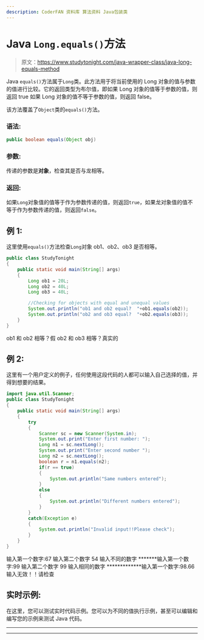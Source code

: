 ```yaml
---
description: CoderFAN 资料库 算法资料 Java包装类
---
```


# Java `Long.equals()`方法

> 原文：<https://www.studytonight.com/java-wrapper-class/java-long-equals-method>

Java `equals()`方法属于`Long`类。此方法用于将当前使用的 Long 对象的值与参数的值进行比较。它的返回类型为布尔值，即如果 Long 对象的值等于参数的值，则返回 true 如果 Long 对象的值不等于参数的值，则返回 false。

该方法覆盖了`Object`类的`equals()`方法。

### 语法:

```java
public boolean equals(Object obj)
```

### 参数:

传递的参数是**对象**，检查其是否与龙相等。

### 返回:

如果`Long`对象值的值等于作为参数传递的值，则返回`true`，如果龙对象值的值不等于作为参数传递的值，则返回`false`。

## 例 1:

这里使用`equals()`方法检查`Long`对象 ob1、ob2、ob3 是否相等。

```java
public class StudyTonight 
{  
    public static void main(String[] args) 
    {          
        Long ob1 = 20L; 
        Long ob2 = 40L; 
        Long ob3 = 40L;  

        //Checking for objects with equal and unequal values
        System.out.println("ob1 and ob2 equal?  "+ob1.equals(ob2));  
        System.out.println("ob2 and ob3 equal?  "+ob2.equals(ob3));                    
    }  
} 
```

ob1 和 ob2 相等？假
ob2 和 ob3 相等？真实的

## 例 2:

这里有一个用户定义的例子，任何使用这段代码的人都可以输入自己选择的值，并得到想要的结果。

```java
import java.util.Scanner;  
public class StudyTonight 
{  
    public static void main(String[] args)
    {          
        try
        {
            Scanner sc = new Scanner(System.in);  
            System.out.print("Enter first number: ");  
            Long n1 = sc.nextLong();  
            System.out.print("Enter second number ");  
            Long n2 = sc.nextLong();  
            boolean r = n1.equals(n2);  
            if(r == true)
            {               
                System.out.println("Same numbers entered");  
            }  
            else
            {  
                System.out.println("Different numbers entered");  
            }
        }
        catch(Exception e)
        {
            System.out.println("Invalid input!!Please check");
        }
    }  
} 
```

输入第一个数字:67
输入第二个数字 54
输入不同的数字
*******输入第一个数字:99
输入第二个数字 99
输入相同的数字
*************输入第一个数字:98.66
输入无效！！请检查

## 实时示例:

在这里，您可以测试实时代码示例。您可以为不同的值执行示例，甚至可以编辑和编写您的示例来测试 Java 代码。

* * *

* * *